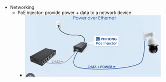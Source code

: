 - Networking
	- PoE injector: provide power + data to a network device
		- ![image.png](../assets/image_1738721344873_0.png)